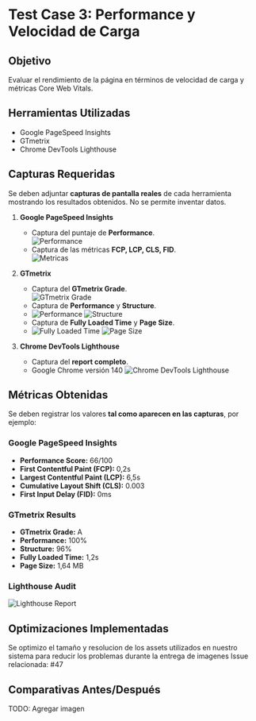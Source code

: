 # Test Case 3: Performance y Velocidad de Carga

## Objetivo
Evaluar el rendimiento de la página en términos de velocidad de carga y métricas Core Web Vitals.

## Herramientas Utilizadas
- Google PageSpeed Insights
- GTmetrix
- Chrome DevTools Lighthouse

## Capturas Requeridas
Se deben adjuntar **capturas de pantalla reales** de cada herramienta mostrando los resultados obtenidos. No se permite inventar datos.

1. **Google PageSpeed Insights**
   - Captura del puntaje de **Performance**.  
     ![Performance](../screenshots/pagespeed-performance.png)  
   - Captura de las métricas **FCP, LCP, CLS, FID**.  
     ![Metricas](../screenshots/pagespeed-metricas.png)  

2. **GTmetrix**
   - Captura del **GTmetrix Grade**.  
     ![GTmetrix Grade](../screenshots/gtmetrix.png)  
   - Captura de **Performance** y **Structure**.  
   - ![Performance](../screenshots/gtmetrix-performance.png)
     ![Structure](../screenshots/gtmetrix-structure.png)  
   - Captura de **Fully Loaded Time** y **Page Size**.  
   - ![Fully Loaded Time](../screenshots/gtmetrix-fully-loaded-time.png)
     ![Page Size](../screenshots/gtmetrix-page-size.png)  

3. **Chrome DevTools Lighthouse**
   - Captura del **report completo**.
   - Google Chrome versión 140
    ![Chrome DevTools Lighthouse](../screenshots/chrome-lighthouse.png)  

## Métricas Obtenidas
Se deben registrar los valores **tal como aparecen en las capturas**, por ejemplo:

### Google PageSpeed Insights
- **Performance Score:** 66/100
- **First Contentful Paint (FCP):** 0,2s
- **Largest Contentful Paint (LCP):** 6,5s
- **Cumulative Layout Shift (CLS):** 0.003
- **First Input Delay (FID):** 0ms

### GTmetrix Results
- **GTmetrix Grade:** A
- **Performance:** 100%
- **Structure:** 96%
- **Fully Loaded Time:** 1,2s
- **Page Size:** 1,64 MB

### Lighthouse Audit
![Lighthouse Report](../screenshots/lighthouse-report.png)

## Optimizaciones Implementadas
Se optimizo el tamaño y resolucion de los assets utilizados en nuestro sistema para reducir los problemas durante la entrega de imagenes
Issue relacionada: #47

## Comparativas Antes/Después
TODO: Agregar imagen
